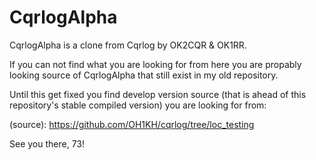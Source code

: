# CqrlogAlpha
CqrlogAlpha is a clone from Cqrlog by OK2CQR & OK1RR.

If you can not find what you are looking for from here you are propably looking source of CqrlogAlpha
that still exist in my old repository.

Until this get fixed you find develop version source (that is ahead of this repository's stable compiled version) you are looking for from:

(source): https://github.com/OH1KH/cqrlog/tree/loc_testing

See you there, 73!


